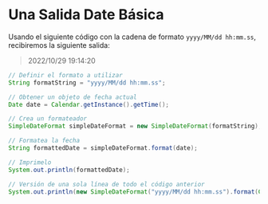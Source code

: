 # Una Salida Date Básica

Usando el siguiente código con la cadena de formato `yyyy/MM/dd hh:mm.ss`, recibiremos la siguiente salida:

> 2022/10/29 19:14:20

```java
// Definir el formato a utilizar
String formatString = "yyyy/MM/dd hh:mm.ss";

// Obtener un objeto de fecha actual
Date date = Calendar.getInstance().getTime(); 

// Crea un formateador
SimpleDateFormat simpleDateFormat = new SimpleDateFormat(formatString);

// Formatea la fecha
String formattedDate = simpleDateFormat.format(date);

// Imprimelo
System.out.println(formattedDate);

// Versión de una sola línea de todo el código anterior
System.out.println(new SimpleDateFormat("yyyy/MM/dd hh:mm.ss").format(Calendar.getInstance().getTime()));
```

